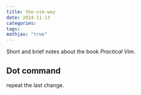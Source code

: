 ```yaml
---
title: the-vim-way
date: 2024-11-13
categories: 
tags: 
mathjax: "true"
---
```

Short and brief notes about the book *Practical Vim*.
<!--more-->
## Dot command
repeat the last change.


